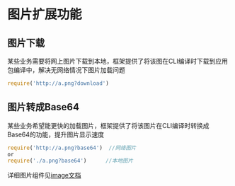# 图片扩展功能

## 图片下载 

某些业务需要将网上图片下载到本地，框架提供了将该图在CLI编译时下载到应用包编译中，解决无网络情况下图片加载问题

```javascript
require('http://a.png?download')
```

## 图片转成Base64 

某些业务希望能更快的加载图片，框架提供了将该图片在CLI编译时转换成Base64的功能，提升图片显示速度

```javascript
require('http://a.png?base64')  //网络图片
or
require('./a.png?base64')      //本地图片
```

详细图片组件见[image文档](app/ui/image)
